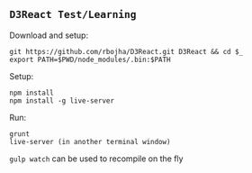 ## `D3React Test/Learning`

Download and setup:

```
git https://github.com/rbojha/D3React.git D3React && cd $_
export PATH=$PWD/node_modules/.bin:$PATH
```

Setup:

```
npm install
npm install -g live-server

```

Run:

```
grunt
live-server (in another terminal window)
```

`gulp watch` can be used to recompile on the fly
